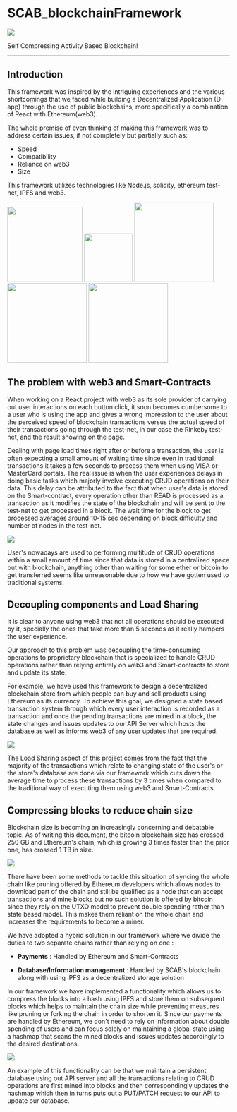 # SCAB_blockchainFramework

<img src="images/logo.jpg" class="align-right">

Self Compressing Activity Based Blockchain!




---

## Introduction 

This framework was inspired by the intriguing experiences and the various shortcomings that we faced while building a Decentralized Application (D-app) through the use of public blockchains, more specifically a combination of React with Ethereum(web3). 

The whole premise of even thinking of making this framework was to address certain issues, if not completely but partially such as:

* Speed
* Compatibility
* Reliance on web3
* Size

This framework utilizes technologies like Node.js, solidity, ethereum test-net, IPFS and web3.

<p float="left">
<img src="images/js.png" width="170"  class="align-center" >
<img src="images/eth.png" width="110" class="align-center">
<img src="images/solidity.png" width="180" class="align-right" >
<img src="images/ipfs.png" width="180" class="align-left">
<img src="images/web3.jpeg" width="180" class="align-left">
</p>


## The problem with web3 and Smart-Contracts

When working on a React project with web3 as its sole provider of carrying out user interactions on each button click, it soon becomes cumbersome to a user who is using the app and gives a wrong impression to the user about the perceived speed of blockchain transactions versus the actual speed of their transactions going through the test-net, in our case the Rinkeby test-net, and the result showing on the page.

Dealing with page load times right after or before a transaction, the user is often  expecting a small amount of waiting time since even in traditional transactions it takes a few seconds to process them when using VISA or MasterCard portals. The real issue is when the user experiences delays in doing basic tasks which majorly involve executing CRUD operations on their data. This delay can be attributed to the fact that when user's data is stored on the Smart-contract, every operation other than READ is processed as a transaction as it modifies the state of the blockchain and will be sent to the test-net to get processed in a block. The wait time for the block to get processed averages around 10-15 sec depending on block difficulty and number of nodes in the test-net.

<img src="images/traditional.jpg" class="align-center">

User's nowadays are used to performing multitude of CRUD operations within a small amount of time since that data is stored in a centralized space but with blockchain, anything other than waiting for some ether or bitcoin to get transferred seems like unreasonable due to how we have gotten used to traditional systems.


## Decoupling components and Load Sharing

It is clear to anyone using web3 that not all operations should be executed by it, specially the ones that take more than 5 seconds as it really hampers the user experience.

Our approach to this problem was decoupling the time-consuming operations to proprietary blockchain that is specialized to handle CRUD operations rather than relying entirely on web3 and Smart-contracts to store and update its state.

For example, we have used this framework to design a decentralized blockchain store from which people can buy and sell products using Ethereum as its currency. To achieve this goal, we designed a state based transaction system through which every user interaction is recorded as a transaction and once the pending transactions are mined in a block, the state changes and issues updates to our API Server which hosts the database as well as informs web3 of any user updates that are required.

<img src="images/scabWay.jpg" class="align-center">

The Load Sharing aspect of this project comes from the fact that the majority of the transactions which relate to changing state of the user's or the store's database are done via our framework which cuts down the average time to process these transactions by 3 times when compared to the traditional way of executing them using web3 and Smart-Contracts.

## Compressing blocks to reduce chain size

Blockchain size is becoming an increasingly concerning and debatable topic. As of writing this document, the bitcoin blockchain size has crossed 250 GB and Ethereum's chain, which is growing 3 times faster than the prior one, has crossed 1 TB in size. 

<img src="images/BasicBlockchain.jpg" class="align-center">

There have been some methods to tackle this situation of syncing the whole chain like pruning offered by Ethereum developers which allows nodes to download part of the chain and still be qualified as a node that can accept transactions and mine blocks but no such solution is offered by bitcoin since they rely on the UTXO model to prevent double spending rather than state based model. This makes them reliant on the whole chain and increases the requirements to become a miner.

We have adopted a hybrid solution in our framework where we divide the duties to two separate chains rather than relying on one :

* **Payments** : Handled by Ethereum and Smart-Contracts

* **Database/Information management** : Handled by SCAB's blockchain along with using IPFS as a decentralized storage solution


In our framework we have implemented a functionality which allows us to compress the blocks into a hash using IPFS and store them on subsequent blocks which helps to maintain the chain size while preventing measures like pruning or forking the chain in order to shorten it. Since our payments are handled by Ethereum, we don't need to rely on information about double spending of users and can focus solely on maintaining a global state using a hashmap that scans the mined blocks and issues updates accordingly to the desired destinations.

<img src="images/BlockchainAdvanced (1).jpg" class="align-center">

An example of this functionality can be that we maintain a persistent database using out API server and all the transactions relating to CRUD operations are first mined into blocks and then correspondingly updates the hashmap which then in turns puts out a PUT/PATCH request to our API to update our database.